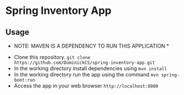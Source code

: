 # Spring Inventory App

## Usage

* NOTE: MAVEN IS A DEPENDENCY TO RUN THIS APPLICATION *

- Clone this repository. `git clone https://github.com/DominickCS/spring-inventory-app.git`
- In the working directory install dependencies using `mvn install`
- In the working directory run the app using the command `mvn spring-boot:run`
- Access the app in your web browser `http://localhost:8080`
